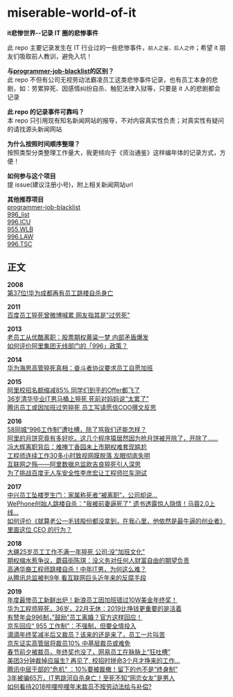 # miserable-world-of-it
**it悲惨世界--记录 IT 圈的悲惨事件**

此 repo 主要记录发生在 IT 行业过的一些悲惨事件，`前人之鉴，后人之师`；希望 it 朋友们吸取前人教训，避免入坑！

**与[programmer-job-blacklist](https://github.com/shengxinjing/programmer-job-blacklist)的区别？**  
此 repo 不但有公司无视劳动法霸凌员工这类悲惨事件记录，也有员工本身的悲剧，如：劳累猝死、因感情纠纷自杀、触犯法律入狱等，只要是 it 人的悲剧都会记录

**此 repo 的记录事件可靠吗？**  
本 repo 只引用现有知名新闻网站的报导，不对内容真实性负责；对真实性有疑问的请找源头新闻网站

**为什么按照时间顺序整理？**  
按照类型分类整理工作量大，我更倾向于《资治通鉴》这样编年体的记录方式，方便！

**如何参与这个项目**  
提 issue(建议注册小号)，附上相关新闻网站url

**其他推荐项目**  
[programmer-job-blacklist](https://github.com/shengxinjing/programmer-job-blacklist)  
[996_list](https://github.com/fengT-T/996_list)  
[996.ICU](https://github.com/996icu/996.ICU)  
[955.WLB ](https://github.com/formulahendry/955.WLB)  
[996.LAW ](https://github.com/Y1ran/996.Law)  
[996.TSC ](https://github.com/lxlxw/996.TSC)  

## 正文
**2008**  
[第37位!华为成都再有员工跳楼自杀身亡](http://www.xker.com/page/e2008/0226/50010.html)  

**2011**  
[百度员工猝死曾微博喊累 网友指其是"过劳死"](http://www.china.com.cn/economic/txt/2011-11/18/content_23950736.htm)

**2013**  
[老员工从优酷离职：股票期权黄粱一梦 内部矛盾爆发](http://tech.ifeng.com/internet/detail_2013_12/25/32459665_0.shtml)  
[如何评价阿里集团无线部门的「996」政策？](https://www.zhihu.com/question/22087717#answer-3304522)  

**2014**  
[华为海思高管猝死真相：奋斗者协议要求员工自愿加班](https://www.qianzhan.com/indynews/detail/242/140728-28c4c494.html)

**2015**  
[阿里校招名额缩减85% 同学们到手的Offer都飞了](http://tech.sina.com.cn/i/2015-09-06/doc-ifxhqhun8417887.shtml)  
[36岁清华毕业IT男马桶上猝死 死前对妈妈说“太累了”](http://news.ifeng.com/a/20150407/43494519_0.shtml)  
[腾讯员工或因加班过劳猝死 员工写请愿信COO撰文反思](http://tech.ifeng.com/a/20151218/41525682_0.shtml)

**2016**  
[58同城“996工作制”遭吐槽，除了骂我们还能怎样？](http://roll.sohu.com/20160902/n467357242.shtml)  
[阿里的月饼究竟有多好吃，这几个程序猿居然因为抢月饼被开除了，开除了…… ](http://www.sohu.com/a/114288776_112864)  
[冯大辉离职背后：难掩丁香园未上市期权难套现尴尬 ](http://www.sohu.com/a/112366349_430392)  
[ 工程师连续工作30多小时致视网膜脱落 左眼彻底失明 ](https://v.qq.com/x/cover/7ia5f2lun3qdhc3/n00208soyzh.html)  
[ 互联网之殇——阿里数据总监欧吉良猝死引人深思 ](http://www.sohu.com/a/86969431_284545)  
[为了挑战百度无人车安全性李彦宏让工程师拦车测试 ](http://www.sohu.com/a/119456122_136655)


**2017**  
[中兴员工坠楼罗生门：家属称死者“被离职”，公司却说…](http://news.sina.com.cn/o/2017-12-16/doc-ifyptfcn1224511.shtml)  
[WePhone创始人跳楼自杀："我被前妻逼死了" 遗书透露惊人隐情！马蓉2.0上线…](http://news.hexun.com/2017-09-11/190807005.html)  
[如何评价《就算老公一毛钱股份都没拿到，在我心里，他依然是最牛逼的创业者》里面这位 CEO 的行为？](https://www.zhihu.com/question/56175498)  

**2018**  
[大疆25岁员工工作不满一年猝死 公司:没"加班文化"](http://news.163.com/18/1212/08/E2QIAV09000187VE.html)  
[期权缩水惹争议，蘑菇街陈琪：没义务对任何人财富自由的期望负责 ](http://www.sohu.com/a/284190466_121417)  
[高通华裔工程师跳楼自杀！中年IT男，为何这么难？](http://www.sohu.com/a/238709532_487482)  
[从腾讯总监被判9年 看互联网巨头近年来的反腐手段 ](http://www.sohu.com/a/102010031_386270)  

**2019**  
[年度最惨员工新鲜出炉！新浪员工因加班错过10W美金年终奖！ ](http://www.sohu.com/a/289715764_120080726)  
[华为工程师猝死，36岁，22月无休：2019比挣钱更重要的是活着](http://finance.ifeng.com/a/20190105/16664481_0.shtml)  
[有赞年会996制，”鼓励”员工离婚？官方这样回应！](http://www.sohu.com/a/292002668_100086737)  
[京东回应“ 955 工作制”：不强制，但要全情投入](http://www.sohu.com/a/300803648_100191055)  
[滴滴年终奖减半后又裁员？该来的还是来了，员工一片叫苦 ](http://www.sohu.com/a/287260506_100127084)  
[京东证实高管层将裁员10% 中基层裁员或难免 ](http://www.sohu.com/a/295722506_115565?sec=wd)  
[春节前夕被裁员，年终奖也没了，网易员工在脉脉上“狂吐槽” ](http://www.sohu.com/a/293153248_624619)  
[美团3分钟裁掉应届生? 再见了, 校招时拼命3个月才挣来的工作... ](http://www.sohu.com/a/284610188_100011431)  
[腾讯中层干部的“危机” ：10%要被裁撤！留下的也不是“终身制”](http://finance.sina.com.cn/roll/2019-03-19/doc-ihsxncvh3811147.shtml)  
[3年被骗65万，IT男跳河自杀身亡！至死不知“网恋女友”是男人](https://mp.weixin.qq.com/s?src=11&timestamp=1554007299&ver=1517&signature=A0l2pb-9m1-rsAMwL-uqRUw-Mq222*Nz588qw1P1TtpOafPiNVcAyuwY-1tGfjQJswQ81KbTHJMqCD-AYlVjqsNgBL89HQHSpKajIe*tkxLXbpGLH49v4zqx23x4pfKB&new=1)  
[如何看待2018哔哩哔哩年末裁员不按劳动法给与补偿?](https://www.zhihu.com/question/317459683)  
